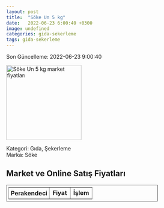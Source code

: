 ```yaml
---
layout: post
title:  "Söke Un 5 kg"
date:   2022-06-23 6:00:40 +0300
image: undefined
categories: gida-sekerleme
tags: gida-sekerleme
---
```


Son Güncelleme: 2022-06-23 9:00:40

<img src="undefined" width="200" alt="Söke Un 5 kg market fiyatları" />

Kategori: Gıda, Şekerleme
<br />
Marka: Söke

<h2>Market ve Online Satış Fiyatları</h2>

<table border="1" style="padding: 5px;width:80%;">
  <tr>
    <td style="padding: 5px;"><strong>Perakendeci</strong></td>
    <td><strong>Fiyat</strong></td>
    <td><strong>İşlem</strong></td>
  </tr>
  
</table>
